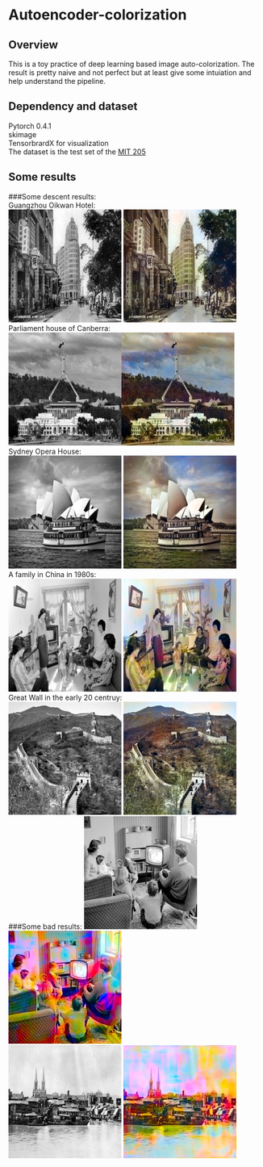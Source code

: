 # Autoencoder-colorization
## Overview
This is a toy practice of deep learning based image auto-colorization. The result is pretty naive and not perfect but at least give some intuiation and
help understand the pipeline.  
## Dependency and dataset
Pytorch 0.4.1  
skimage  
TensorbrardX for visualization  
The dataset is the test set of the [MIT 205](http://places.csail.mit.edu/downloadData.html)  
## Some results
###Some descent results:  
Guangzhou Oikwan Hotel:  
![](https://github.com/huangchaoxing/Autoencoder-colorization/blob/master/sample/10_gray.jpg)	![](https://github.com/huangchaoxing/Autoencoder-colorization/blob/master/sample/10_output.jpg)  
Parliament house of Canberra:  
![](https://github.com/huangchaoxing/Autoencoder-colorization/blob/master/sample/14_gray.jpg)![](https://github.com/huangchaoxing/Autoencoder-colorization/blob/master/sample/14_output.jpg)  
Sydney Opera House:  
![](https://github.com/huangchaoxing/Autoencoder-colorization/blob/master/sample/6_gray.jpg) ![](https://github.com/huangchaoxing/Autoencoder-colorization/blob/master/sample/6_output.jpg)  
A family in China in 1980s:  
![](https://github.com/huangchaoxing/Autoencoder-colorization/blob/master/sample/12_gray.jpg) ![](https://github.com/huangchaoxing/Autoencoder-colorization/blob/master/sample/12_output.jpg)  
Great Wall in the early 20 centruy:  
![](https://github.com/huangchaoxing/Autoencoder-colorization/blob/master/sample/24_gray.jpg) ![](https://github.com/huangchaoxing/Autoencoder-colorization/blob/master/sample/24_output.jpg)  
###Some bad results: 
![](https://github.com/huangchaoxing/Autoencoder-colorization/blob/master/sample/4_gray.jpg) ![](https://github.com/huangchaoxing/Autoencoder-colorization/blob/master/sample/4_output.jpg)  
![](https://github.com/huangchaoxing/Autoencoder-colorization/blob/master/sample/22_gray.jpg) ![](https://github.com/huangchaoxing/Autoencoder-colorization/blob/master/sample/22_output.jpg)  
